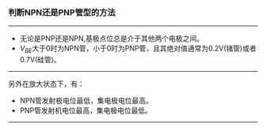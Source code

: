 ### 判断NPN还是PNP管型的方法
---
- 无论是PNP还是NPN,基极点位总是介于其他两个电极之间。
- $V_{BE}$大于0时为NPN管，小于0时为PNP管，且其绝对值通常为0.2V(锗管)或者0.7V(硅管)。

---
另外在放大状态下，有：

- NPN管发射极电位最低，集电极电位最高。
- PNP管发射机电位最高，集电极电位最低。

---